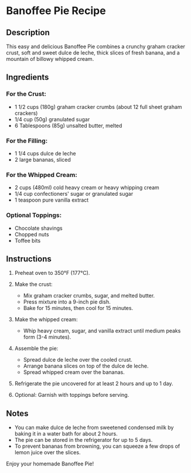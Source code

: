 # Banoffee Pie Recipe

## Description
This easy and delicious Banoffee Pie combines a crunchy graham cracker crust, soft and sweet dulce de leche, thick slices of fresh banana, and a mountain of billowy whipped cream.

## Ingredients

### For the Crust:
- 1 1/2 cups (180g) graham cracker crumbs (about 12 full sheet graham crackers)
- 1/4 cup (50g) granulated sugar
- 6 Tablespoons (85g) unsalted butter, melted

### For the Filling:
- 1 1/4 cups dulce de leche
- 2 large bananas, sliced

### For the Whipped Cream:
- 2 cups (480ml) cold heavy cream or heavy whipping cream
- 1/4 cup confectioners' sugar or granulated sugar
- 1 teaspoon pure vanilla extract

### Optional Toppings:
- Chocolate shavings
- Chopped nuts
- Toffee bits

## Instructions

1. Preheat oven to 350°F (177°C).

2. Make the crust:
   - Mix graham cracker crumbs, sugar, and melted butter.
   - Press mixture into a 9-inch pie dish.
   - Bake for 15 minutes, then cool for 15 minutes.

3. Make the whipped cream:
   - Whip heavy cream, sugar, and vanilla extract until medium peaks form (3-4 minutes).

4. Assemble the pie:
   - Spread dulce de leche over the cooled crust.
   - Arrange banana slices on top of the dulce de leche.
   - Spread whipped cream over the bananas.

5. Refrigerate the pie uncovered for at least 2 hours and up to 1 day.

6. Optional: Garnish with toppings before serving.

## Notes
- You can make dulce de leche from sweetened condensed milk by baking it in a water bath for about 2 hours.
- The pie can be stored in the refrigerator for up to 5 days.
- To prevent bananas from browning, you can squeeze a few drops of lemon juice over the slices.

Enjoy your homemade Banoffee Pie!